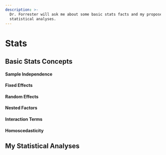 ```yaml
---
description: >-
  Dr. Forrester will ask me about some basic stats facts and my proposed
  statistical analyses.
---
```


# Stats

## Basic Stats Concepts&#x20;

#### Sample Independence&#x20;

#### Fixed Effects&#x20;

#### Random Effects

#### Nested Factors

#### Interaction Terms

#### Homoscedasticity&#x20;

## My Statistical Analyses&#x20;







